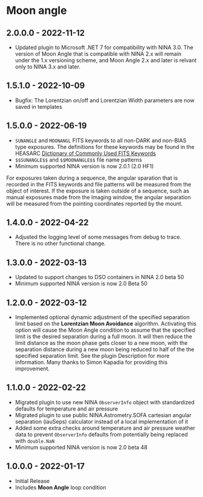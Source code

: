 ﻿# Moon angle

## 2.0.0.0 - 2022-11-12
* Updated plugin to Microsoft .NET 7 for compatibility with NINA 3.0. The version of Moon Angle that is compatible with NINA 2.x will remain under the 1.x versioning scheme, and Moon Angle 2.x and later is relvant only to NINA 3.x and later.

## 1.5.1.0 - 2022-10-09
* Bugfix: The Lorentzian on/off and Lorentzian Width parameters are now saved in templates

## 1.5.0.0 - 2022-06-19
* `SUNANGLE` and `MOONANGL` FITS keywords to all non-DARK and non-BIAS type exposures. The definitions for these keywords may be found in the HEASARC [Dictionary of Commonly Used FITS Keywords](https://heasarc.gsfc.nasa.gov/docs/fcg/common_dict.html)
* `$$SUNANGLE$$` and `$$MOONANGLE$$` file name patterns
* Minimum supported NINA version is now 2.0.1 (2.0 HF1)

For exposures taken during a sequence, the angular sparation that is recorded in the FITS keywords and file patterns will be measured from the object of interest. If the exposure is taken outside of a sequence, such as manual exposures made from the Imaging window, the angular separation will be measured from the pointing coordinates reported by the mount.

## 1.4.0.0 - 2022-04-22
* Adjusted the logging level of some messages from debug to trace. There is no other functional change.

## 1.3.0.0 - 2022-03-13
* Updated to support changes to DSO containers in NINA 2.0 beta 50
* Minimum supported NINA version is now 2.0 Beta 50

## 1.2.0.0 - 2022-03-12
* Implemented optional dynamic adjustment of the specified separation limit based on the **Lorentzian Moon Avoidance** algorithm. Activating this option will cause the Moon Angle condition to assume that the specified limit is the desired separation during a full moon. It will then reduce the limit distance as the moon phase gets closer to a new moon, with the separation distance during a new moon being reduced to half of the the specified separation limit. See the plugin Description for more information. Many thanks to Simon Kapadia for providing this improvement.

## 1.1.0.0 - 2022-02-22
* Migrated plugin to use new NINA `ObserverInfo` object with standardized defaults for temperature and air pressure
* Migrated plugin to use public NINA.Astrometry.SOFA cartesian angular separation (iauSeps) calculator instead of a local implementation of it
* Added some extra checks around temperature and air pressure weather data to prevent `ObserverInfo` defaults from potentially being replaced with `double.NaN`
* Minimum supported NINA version is now 2.0 beta 48

## 1.0.0.0 - 2022-01-17
* Initial Release
* Includes **Moon Angle** loop condition
